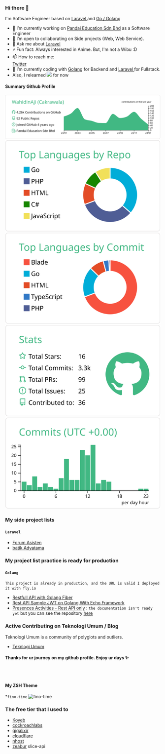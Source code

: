### Hi there 👋

<!--
**WahidinAji/WahidinAji** is a ✨ _special_ ✨ repository because its `README.md` (this file) appears on your GitHub profile.

Here are some ideas to get you started:

- 🔭 I’m currently working on ...
- 🌱 I’m currently learning ...
- 👯 I’m looking to collaborate on ...
- 🤔 I’m looking for help with ...
- 💬 Ask me about ...
- 📫 How to reach me: ...
- 😄 Pronouns: ...
- ⚡ Fun fact: ...
-->

I'm Software Engineer based on <a href="https://laravel.com/docs"> Laravel </a> and [Go / Golang](https://go.dev/)
<ul>
  <li>
    🔭 I’m currently working on <a href="https://pandai.org/">Pandai Education Sdn Bhd</a> as a Software Engineer
  </li>
  <li>👯 I’m open to collaborating on Side projects (Web, Web Service).</li>
  <li>💬 Ask me about <a href="https://laravel.com/docs"> Laravel </a></li>
  <li>⚡ Fun fact: Always interested in Anime. But, I'm not a Wibu :D</li>
  <li>
    📫 How to reach me: 
    <br>
    <a href="https://twitter.com/a17wahidin"> Twitter </a>
  </li>
  <li>🌱 I’m currently coding with <a href="https://go.dev/">Golang</a> for Backend and <a href="https://laravel.com/docs"> Laravel </a> for Fullstack.</li>
  <li>
    Also, I relearned 
    <img src="https://camo.githubusercontent.com/36bec898636fa1af91f44976e109fe05b312b7dfcd62edead398a7efedbcd8a8/68747470733a2f2f75706c6f61642e77696b696d656469612e6f72672f77696b6970656469612f636f6d6d6f6e732f7468756d622f302f30642f435f53686172705f776f72646d61726b2e7376672f34363470782d435f53686172705f776f72646d61726b2e7376672e706e67" width="2%"/>
    for now
  </li>
</ul>


#### Summary Github Profile

[![](https://raw.githubusercontent.com/WahidinAji/generate-github-profile-summary-cards/master/profile-summary-card-output/vue/0-profile-details.svg)](https://github.com/vn7n24fzkq/github-profile-summary-cards)
[![](https://raw.githubusercontent.com/WahidinAji/generate-github-profile-summary-cards/master/profile-summary-card-output/vue/1-repos-per-language.svg)](https://github.com/vn7n24fzkq/github-profile-summary-cards) [![](https://raw.githubusercontent.com/WahidinAji/generate-github-profile-summary-cards/master/profile-summary-card-output/vue/2-most-commit-language.svg)](https://github.com/vn7n24fzkq/github-profile-summary-cards)
[![](https://raw.githubusercontent.com/WahidinAji/generate-github-profile-summary-cards/master/profile-summary-card-output/vue/3-stats.svg)](https://github.com/vn7n24fzkq/github-profile-summary-cards) [![](https://raw.githubusercontent.com/WahidinAji/generate-github-profile-summary-cards/master/profile-summary-card-output/vue/4-productive-time.svg)](https://github.com/vn7n24fzkq/github-profile-summary-cards)


### My side project lists
#### `Laravel`
* [Forum Asisten](https://forumasisten.or.id/)
* [batik Adyatama](https://batikadyatma.com/)

### My project list practice is ready for production
#### `Golang`
```
This project is already in production, and the URL is valid I deployed it with fly.io
```
* [Restfull API with Golang Fiber](https://slice.takakiyo.my.id/)
* [Rest API Sample JWT on Golang With Echo Framework](https://go-jwt.fly.dev/)
* [Presences Activities - Rest API only](https://presences.fly.dev/) : `the documentation isn't ready yet` but you can see the repository [here](https://github.com/WahidinAji/presence-activities)

### Active Contributing on Teknologi Umum / Blog
Teknologi Umum is a community of polyglots and outliers.

* [Teknlogi Umum](https://github.com/teknologi-umum/blog)

#### Thanks for ur journey on my github profile. Enjoy ur days ✨

<!-- [![Top Langs](https://github-readme-stats.vercel.app/api/top-langs/?username=WahidinAji&layout=compact)](https://github.com/WahidinAji/github-readme-stats) -->
<br>
<br>


#### My ZSH Theme 
*`fino-time`
<img src="https://user-images.githubusercontent.com/49100982/108254806-82cfdf80-716c-11eb-9bbc-2d9648109b31.jpg" alt="fino-time">




### The free tier that I used to
* <a href="https://www.koyeb.com/">Koyeb</a>
* <a href="https://cockroachlabs.cloud/">cockroachlabs</a>
* <a href="https://www.gigalixir.com/">gigalixir</a>
* <a href="https://www.cloudflare.com/">cloudflare</a>
* <a href="https://nhost.io/">nhost</a>
* <a href="https://zeabur.com/">zeabur</a> <span>slice-api</span>


